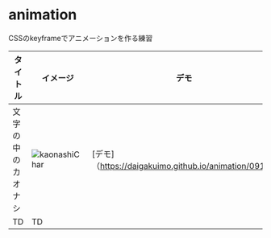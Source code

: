 # animation
CSSのkeyframeでアニメーションを作る練習

|  タイトル |  イメージ  | デモ |  コード  |
| ---- | ---- | ---- | ---- |
|  文字の中のカオナシ  | ![kaonashiChar](https://user-images.githubusercontent.com/36768869/104133825-5e445300-53c9-11eb-9b0c-376e65179e2b.png) | [デモ]（https://daigakuimo.github.io/animation/0918/) | [コード](https://github.com/daigakuimo/animation/tree/master/0918)|
|  TD  |  TD  |
